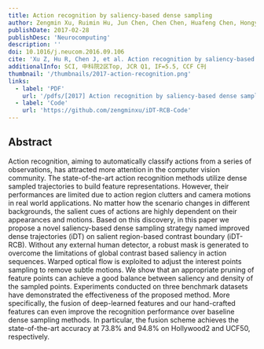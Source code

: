 ```yaml
---
title: Action recognition by saliency-based dense sampling
author: Zengmin Xu, Ruimin Hu, Jun Chen, Chen Chen, Huafeng Chen, Hongyang Li, Qingquan Sun
publishDate: 2017-02-28
publishDesc: 'Neurocomputing'
description: ''
doi: 10.1016/j.neucom.2016.09.106
cite: 'Xu Z, Hu R, Chen J, et al. Action recognition by saliency-based dense sampling[J]. Neurocomputing, 2017, 236: 82-92.'
additionalInfo: SCI, 中科院2区Top, JCR Q1, IF=5.5, CCF C刊
thumbnail: '/thumbnails/2017-action-recognition.png'
links:
  - label: 'PDF'
    url: '/pdfs/[2017] Action recognition by saliency-based dense sampling.pdf'
  - label: 'Code'
    url: 'https://github.com/zengminxu/iDT-RCB-Code'
---
```


## Abstract

Action recognition, aiming to automatically classify actions from a series of observations, has attracted more attention in the computer vision community. The state-of-the-art action recognition methods utilize dense sampled trajectories to build feature representations. However, their performances are limited due to action region clutters and camera motions in real world applications. No matter how the scenario changes in different backgrounds, the salient cues of actions are highly dependent on their appearances and motions. Based on this discovery, in this paper we propose a novel saliency-based dense sampling strategy named improved dense trajectories (iDT) on salient region-based contrast boundary (iDT-RCB). Without any external human detector, a robust mask is generated to overcome the limitations of global contrast based saliency in action sequences. Warped optical flow is exploited to adjust the interest points sampling to remove subtle motions. We show that an appropriate pruning of feature points can achieve a good balance between saliency and density of the sampled points. Experiments conducted on three benchmark datasets have demonstrated the effectiveness of the proposed method. More specifically, the fusion of deep-learned features and our hand-crafted features can even improve the recognition performance over baseline dense sampling methods. In particular, the fusion scheme achieves the state-of-the-art accuracy at 73.8% and 94.8% on Hollywood2 and UCF50, respectively.
